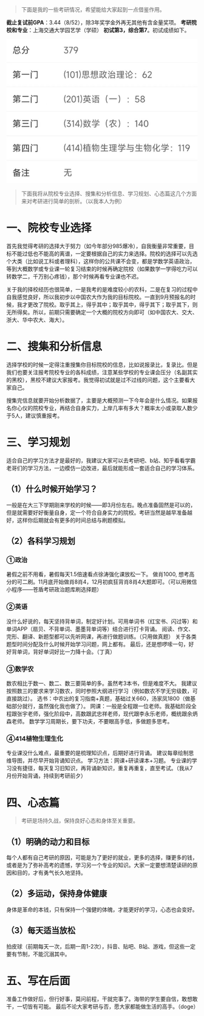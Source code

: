 > 下面是我的一些考研情况，希望能给大家起到一点借鉴作用。

**截止复试前GPA**：3.44（8/52），除3年奖学金外再无其他有含金量奖项。
**考研院校和专业**：上海交通大学园艺学（学硕）
**初试第3，综合第7**。初试成绩如下。

![成绩](image/fuliming.png "初试成绩")

> 下面我将从院校专业选择、搜集和分析信息、学习规划、心态篇这几个方面来对考研进行简单的剖析。（以我本人为例）

# 一、院校专业选择

首先我觉得考研的选择大于努力（如今年部分985爆冷），自我衡量非常重要，目标不能过低也不能高的离谱，一定要根据自己的实力来选择。院校的选择可以先选个大类（比如说工科或者理科），这样你的公共课不会变，都是学数学英语政治，等到大概数学或专业课一轮复习结束的时候再确定院校（如果数学一学得吃力可以转数学二，千万别心疼钱），那个时候再看专业课也不迟。

关于我的择校经历也很简单，一是我考的是难度较小的农科，二是在复习的过程中自我感觉良好，所以我初步以中国农大作为我的目标院校。一直到9月预报名的时候，我才更改了院校。取乎其上，得乎其中；取乎其中，得乎其下；取乎其下，则无所得矣。所以，前期只需要确定一个大概的院校方向即可（如中国农大、交大、浙大、华中农大、海大）。

# 二、搜集和分析信息

选择学校的时候一定得注重搜集你目标院校的信息，比如说报录比，复录比。但是我们也要关注报考院校专业的各科成绩，注意某些学校的专业课会压分（名副其实的黑校），黑校不建议大家报考。我觉得初试就是过不过线的问题，这个主要看大家自己。

搜集完信息就要开始分析数据了，主要是大概预测一下今年会是什么情况。如果报名你心仪的院校专业，再结合自身实力，上岸几率有多大？概率太小或录取人数少于5人，建议慎重报考。

# 三、学习规划

适合自己的学习方法才是最好的，我建议大家可以去考研吧、b站、知乎看看学霸老哥们的学习方法，一边模仿一边改进，最后就能形成一套适合自己的学习体系。

## （1）什么时候开始学习？

一般是在大三下学期刚来学校的时候——即3月份左右。晚点准备固然是可以的，但是就需要好好衡量自身，定一个符合自身实力的院校。考研当然是越早准备越好，这样你后期就会有更多的时间总结与刷题模拟。

## （2）各科学习规划

### ①政治

暑假之前不用看，暑假每天1.5倍速看点徐涛强化课放松一下。
做肖1000, 想考高分的可二刷。11月底开始做肖8肖4，12月初疯狂背肖8肖4大题即可。（可以用微信小程序——苍盾考研政治题库刷选择题）

### ②英语

没什么好说的，每天坚持背单词，制定好计划。可用单词书（红宝书、闪过等）和单词APP（扇贝、不背单词、墨墨背单词等）结合进行打卡背诵。
阅读、作文、完形、翻译、新题型都可以先听网课，再进行做题训练。（只用做真题）
关于各类题型时间分配及什么时候开始学习问题，网上都有。
最后，还是想啰嗦一句，好好背单词，背好单词好比一力降十会。（丁真）

### ③数学农

数农相比于数一、数二、数三要简单的多。虽然考3本书，但是难度不大。
我建议按照数三的要求来学习数农，同时参照大纲进行学习（例如数农不学无穷级数，可直接跳过）。
选书：中农出的复习指南+真题，基础过关660，汤家凤1800（做基础部分就行，虽然强化我也做了）。
网课：一般是全程跟一位老师。我基础阶段全程跟张宇老师，强化阶段中，高数跟武忠祥老师，现代跟李永乐老师，概统跟余炳森老师。
数学学习周期长，要下功夫，不要眼高手低，多做题多思考。

### ④414植物生理生化

专业课没什么难点，最重要的是梳理知识点，后期好进行背诵。
建议每章绘制思维导图，并尽早开始背诵知识点。
学习方法：网课+研读课本+习题。
专业课的学习没有捷径，每天复习旧知识，再背诵新知识，重复再重复，直至考试。（我从7月份开始背诵，持续到考研前夕）

# 四、心态篇

> 考研是场持久战，保持良好心态和身体至关重要。

## （1）明确的动力和目标

每个人都有自己考研的原因，可能是为了更好的就业，更多的选择，赚更多的钱，或者是为了弥补高考的遗憾，学习另一个专业的知识。大家一定要想清楚读研的原因和目的，才有勇气长久地坚持。

## （2）多运动，保持身体健康

身体是革命的本钱，只有保持一个强健的体魄，才能更好的学习，心态也会变好。

## （3）每天适当放松

拍皮球（前期每天一次，后期一周1-2次），抖音、贴吧、B站、游戏，但这些一定要有节制，不能沉溺其中。

# 五、写在后面

准备工作做好后，但行好事，莫问前程，干就完事了。海带的学生要自信，敢想敢干，一切皆有可能。
最后不论大家考研与否，愿大家都能做生活的高手。（doge）
